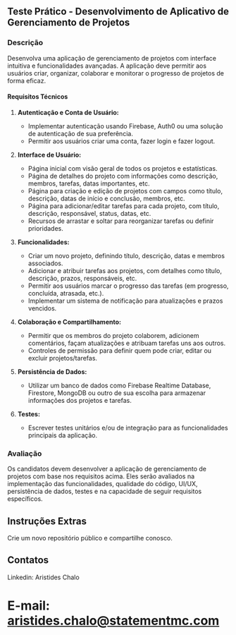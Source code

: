 ## Teste Prático - Desenvolvimento de Aplicativo de Gerenciamento de Projetos

### Descrição

Desenvolva uma aplicação de gerenciamento de projetos com interface intuitiva e funcionalidades avançadas. A aplicação deve permitir aos usuários criar, organizar, colaborar e monitorar o progresso de projetos de forma eficaz.

#### Requisitos Técnicos

1. **Autenticação e Conta de Usuário:**
   - Implementar autenticação usando Firebase, Auth0 ou uma solução de autenticação de sua preferência.
   - Permitir aos usuários criar uma conta, fazer login e fazer logout.

2. **Interface de Usuário:**
   - Página inicial com visão geral de todos os projetos e estatísticas.
   - Página de detalhes do projeto com informações como descrição, membros, tarefas, datas importantes, etc.
   - Página para criação e edição de projetos com campos como título, descrição, datas de início e conclusão, membros, etc.
   - Página para adicionar/editar tarefas para cada projeto, com título, descrição, responsável, status, datas, etc.
   - Recursos de arrastar e soltar para reorganizar tarefas ou definir prioridades.

3. **Funcionalidades:**
   - Criar um novo projeto, definindo título, descrição, datas e membros associados.
   - Adicionar e atribuir tarefas aos projetos, com detalhes como título, descrição, prazos, responsáveis, etc.
   - Permitir aos usuários marcar o progresso das tarefas (em progresso, concluída, atrasada, etc.).
   - Implementar um sistema de notificação para atualizações e prazos vencidos.

4. **Colaboração e Compartilhamento:**
   - Permitir que os membros do projeto colaborem, adicionem comentários, façam atualizações e atribuam tarefas uns aos outros.
   - Controles de permissão para definir quem pode criar, editar ou excluir projetos/tarefas.

5. **Persistência de Dados:**
   - Utilizar um banco de dados como Firebase Realtime Database, Firestore, MongoDB ou outro de sua escolha para armazenar informações dos projetos e tarefas.

6. **Testes:**
   - Escrever testes unitários e/ou de integração para as funcionalidades principais da aplicação.

### Avaliação

Os candidatos devem desenvolver a aplicação de gerenciamento de projetos com base nos requisitos acima. Eles serão avaliados na implementação das funcionalidades, qualidade do código, UI/UX, persistência de dados, testes e na capacidade de seguir requisitos específicos.


## Instruções Extras
Crie um novo repositório público e compartilhe conosco.

## Contatos
Linkedin: Aristides Chalo

# E-mail: aristides.chalo@statementmc.com
